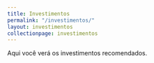 ```yaml
---
title: Investimentos
permalink: "/investimentos/"
layout: investimentos
collectionpage: investimentos
---
```


Aqui você verá os investimentos recomendados.
